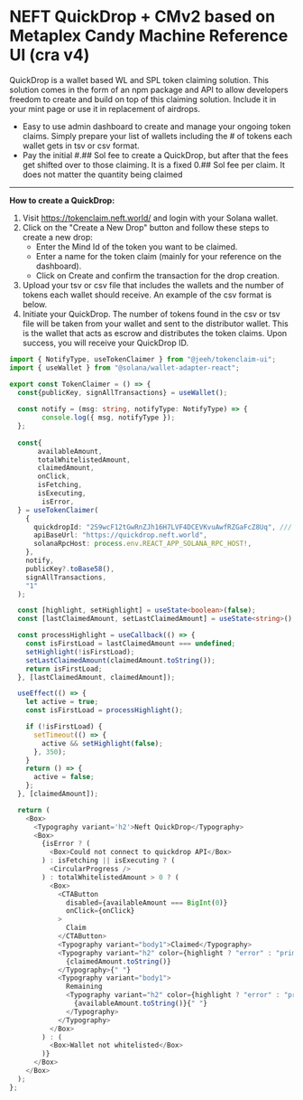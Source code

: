 # NEFT QuickDrop + CMv2 based on Metaplex Candy Machine Reference UI (cra v4)

QuickDrop is a wallet based WL and SPL token claiming solution. This solution comes in the form of an npm package and API to allow developers freedom to create and build on top of this claiming solution. Include it in your mint page or use it in replacement of airdrops.

* Easy to use admin dashboard to create and manage your ongoing token claims. Simply prepare your list of wallets including the # of tokens each wallet gets in tsv or csv format.
* Pay the initial #.## Sol fee to create a QuickDrop, but after that the fees get shifted over to those claiming. It is a fixed 0.## Sol fee per claim. It does not matter the quantity being claimed

***

**How to create a QuickDrop:**

1. Visit https://tokenclaim.neft.world/ and login with your Solana wallet.
2. Click on the "Create a New Drop" button and follow these steps to create a new drop:
   * Enter the Mind Id of the token you want to be claimed.
   * Enter a name for the token claim (mainly for your reference on the dashboard).
   * Click on Create and confirm the transaction for the drop creation. 
3. Upload your tsv or csv file that includes the wallets and the number of tokens each wallet should receive. An example of the csv format is below.
4. Initiate your QuickDrop. The number of tokens found in the csv or tsv file will be taken from your wallet and sent to the distributor wallet. This is the wallet that acts as escrow and distributes the token claims. Upon success, you will receive your QuickDrop ID.



```TypeScript
import { NotifyType, useTokenClaimer } from "@jeeh/tokenclaim-ui";
import { useWallet } from "@solana/wallet-adapter-react";

export const TokenClaimer = () => { 
  const{publicKey, signAllTransactions} = useWallet();
    
  const notify = (msg: string, notifyType: NotifyType) => {
        console.log({ msg, notifyType });
  };
    
  const{
       availableAmount,
       totalWhitelistedAmount,
       claimedAmount,
       onClick,
       isFetching,
       isExecuting,
        isError,
  } = useTokenClaimer(
    {
      quickdropId: "2S9wcF12tGwRnZJh16H7LVF4DCEVKvuAwfRZGaFcZ8Uq", /// replace this with your QuickDrop ID
      apiBaseUrl: "https://quickdrop.neft.world",
      solanaRpcHost: process.env.REACT_APP_SOLANA_RPC_HOST!,
    },
    notify,
    publicKey?.toBase58(),
    signAllTransactions,
    "1"
  );

  const [highlight, setHighlight] = useState<boolean>(false);
  const [lastClaimedAmount, setLastClaimedAmount] = useState<string>();

  const processHighlight = useCallback(() => {
    const isFirstLoad = lastClaimedAmount === undefined;
    setHighlight(!isFirstLoad);
    setLastClaimedAmount(claimedAmount.toString());
    return isFirstLoad;
  }, [lastClaimedAmount, claimedAmount]);

  useEffect(() => {
    let active = true;
    const isFirstLoad = processHighlight();

    if (!isFirstLoad) {
      setTimeout(() => {
        active && setHighlight(false);
      }, 350);
    }
    return () => {
      active = false;
    };
  }, [claimedAmount]);

  return (
    <Box>
      <Typography variant='h2'>Neft QuickDrop</Typography>
      <Box>
        {isError ? (
          <Box>Could not connect to quickdrop API</Box>
        ) : isFetching || isExecuting ? (
          <CircularProgress />
        ) : totalWhitelistedAmount > 0 ? (
          <Box>
            <CTAButton
              disabled={availableAmount === BigInt(0)}
              onClick={onClick}
            >
              Claim
            </CTAButton>
            <Typography variant="body1">Claimed</Typography>
            <Typography variant="h2" color={highlight ? "error" : "primary"}>
              {claimedAmount.toString()}
            </Typography>{" "}
            <Typography variant="body1">
              Remaining
              <Typography variant="h2" color={highlight ? "error" : "primary"}>
                {availableAmount.toString()}{" "}
              </Typography>
            </Typography>
          </Box>
        ) : (
          <Box>Wallet not whitelisted</Box>
        )}
      </Box>
    </Box>
  );
};
```
